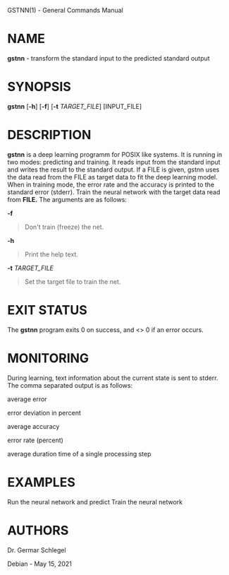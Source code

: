 GSTNN(1) - General Commands Manual

# NAME

**gstnn** - transform the standard input to the predicted standard output

# SYNOPSIS

**gstnn**
\[**-h**]
\[**-f**]
\[**-t**&nbsp;*TARGET\_FILE*]
\[INPUT\_FILE]

# DESCRIPTION

**gstnn**
is a deep learning programm for POSIX like systems. It is running in two modes: predicting and training.
It reads input from the standard input and writes the result to the standard output.
If a FILE is given, gstnn uses the data read from the FILE as target data to fit the deep learning model.
When in training mode, the error rate and the accuracy is printed to the standard error (stderr).
Train the neural network with the target data read from
**FILE.**
The arguments are as follows:

**-f**

> Don't train (freeze) the net.

**-h**

> Print the help text.

**-t** *TARGET\_FILE*

> Set the target file to train the net.

# EXIT STATUS

The
**gstnn**
program exits 0 on success, and &lt;&gt; 0 if an error occurs.

# MONITORING

During learning, text information about the current state is sent to stderr. The comma separated output is as follows:

average error

error deviation in percent

average accuracy

error rate (percent)

average duration time of a single processing step

# EXAMPLES

Run the neural network and predict
Train the neural network

# AUTHORS

Dr. Germar Schlegel

Debian - May 15, 2021
